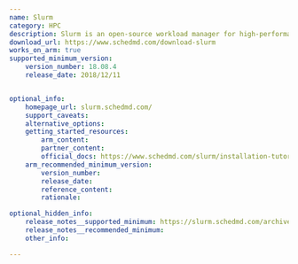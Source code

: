 ```yaml
---
name: Slurm
category: HPC
description: Slurm is an open-source workload manager for high-performance computing, efficiently scheduling and allocating resources for jobs across large-scale computing clusters.
download_url: https://www.schedmd.com/download-slurm
works_on_arm: true
supported_minimum_version:
    version_number: 18.08.4
    release_date: 2018/12/11


optional_info:
    homepage_url: slurm.schedmd.com/
    support_caveats:
    alternative_options:
    getting_started_resources:
        arm_content:
        partner_content:
        official_docs: https://www.schedmd.com/slurm/installation-tutorial/#building-installing-slurm
    arm_recommended_minimum_version:
        version_number:
        release_date:
        reference_content:
        rationale:

optional_hidden_info:
    release_notes__supported_minimum: https://slurm.schedmd.com/archive/slurm-18.08.4/platforms.html
    release_notes__recommended_minimum:
    other_info:

---
```

